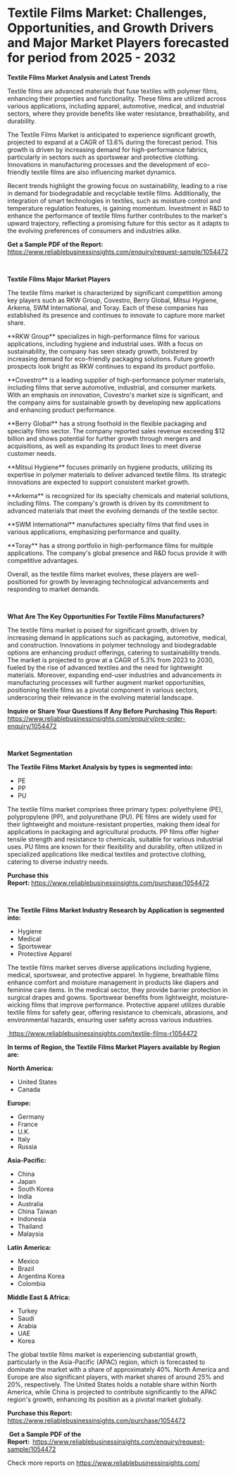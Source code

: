 <p><h1>Textile Films Market: Challenges, Opportunities, and Growth Drivers and Major Market Players forecasted for period from 2025 - 2032</h1></p><p><strong>Textile Films Market Analysis and Latest Trends</strong></p>
<p><p>Textile films are advanced materials that fuse textiles with polymer films, enhancing their properties and functionality. These films are utilized across various applications, including apparel, automotive, medical, and industrial sectors, where they provide benefits like water resistance, breathability, and durability. </p><p>The Textile Films Market is anticipated to experience significant growth, projected to expand at a CAGR of 13.6% during the forecast period. This growth is driven by increasing demand for high-performance fabrics, particularly in sectors such as sportswear and protective clothing. Innovations in manufacturing processes and the development of eco-friendly textile films are also influencing market dynamics. </p><p>Recent trends highlight the growing focus on sustainability, leading to a rise in demand for biodegradable and recyclable textile films. Additionally, the integration of smart technologies in textiles, such as moisture control and temperature regulation features, is gaining momentum. Investment in R&D to enhance the performance of textile films further contributes to the market's upward trajectory, reflecting a promising future for this sector as it adapts to the evolving preferences of consumers and industries alike.</p></p>
<p><strong>Get a Sample PDF of the Report:&nbsp;</strong> <a href="https://www.reliablebusinessinsights.com/enquiry/request-sample/1054472?utm_campaign=2446&utm_medium=2&utm_source=Github&utm_content=ia&utm_term=31032025&utm_id=textile-films">https://www.reliablebusinessinsights.com/enquiry/request-sample/1054472</a></p>
<p>&nbsp;</p>
<p><strong>Textile Films Major Market Players</strong></p>
<p><p>The textile films market is characterized by significant competition among key players such as RKW Group, Covestro, Berry Global, Mitsui Hygiene, Arkema, SWM International, and Toray. Each of these companies has established its presence and continues to innovate to capture more market share.</p><p>**RKW Group** specializes in high-performance films for various applications, including hygiene and industrial uses. With a focus on sustainability, the company has seen steady growth, bolstered by increasing demand for eco-friendly packaging solutions. Future growth prospects look bright as RKW continues to expand its product portfolio.</p><p>**Covestro** is a leading supplier of high-performance polymer materials, including films that serve automotive, industrial, and consumer markets. With an emphasis on innovation, Covestro's market size is significant, and the company aims for sustainable growth by developing new applications and enhancing product performance. </p><p>**Berry Global** has a strong foothold in the flexible packaging and specialty films sector. The company reported sales revenue exceeding $12 billion and shows potential for further growth through mergers and acquisitions, as well as expanding its product lines to meet diverse customer needs.</p><p>**Mitsui Hygiene** focuses primarily on hygiene products, utilizing its expertise in polymer materials to deliver advanced textile films. Its strategic innovations are expected to support consistent market growth.</p><p>**Arkema** is recognized for its specialty chemicals and material solutions, including films. The company's growth is driven by its commitment to advanced materials that meet the evolving demands of the textile sector.</p><p>**SWM International** manufactures specialty films that find uses in various applications, emphasizing performance and quality. </p><p>**Toray** has a strong portfolio in high-performance films for multiple applications. The company's global presence and R&D focus provide it with competitive advantages.</p><p>Overall, as the textile films market evolves, these players are well-positioned for growth by leveraging technological advancements and responding to market demands.</p></p>
<p>&nbsp;</p>
<p><strong>What Are The Key Opportunities For Textile Films Manufacturers?</strong></p>
<p><p>The textile films market is poised for significant growth, driven by increasing demand in applications such as packaging, automotive, medical, and construction. Innovations in polymer technology and biodegradable options are enhancing product offerings, catering to sustainability trends. The market is projected to grow at a CAGR of 5.3% from 2023 to 2030, fueled by the rise of advanced textiles and the need for lightweight materials. Moreover, expanding end-user industries and advancements in manufacturing processes will further augment market opportunities, positioning textile films as a pivotal component in various sectors, underscoring their relevance in the evolving material landscape.</p></p>
<p><strong>Inquire or Share Your Questions If Any Before Purchasing This Report:</strong> <a href="https://www.reliablebusinessinsights.com/enquiry/pre-order-enquiry/1054472?utm_campaign=2446&utm_medium=2&utm_source=Github&utm_content=ia&utm_term=31032025&utm_id=textile-films">https://www.reliablebusinessinsights.com/enquiry/pre-order-enquiry/1054472</a></p>
<p>&nbsp;</p>
<p><strong>Market Segmentation</strong></p>
<p><strong>The Textile Films Market Analysis by types is segmented into:</strong></p>
<p><ul><li>PE</li><li>PP</li><li>PU</li></ul></p>
<p><p>The textile films market comprises three primary types: polyethylene (PE), polypropylene (PP), and polyurethane (PU). PE films are widely used for their lightweight and moisture-resistant properties, making them ideal for applications in packaging and agricultural products. PP films offer higher tensile strength and resistance to chemicals, suitable for various industrial uses. PU films are known for their flexibility and durability, often utilized in specialized applications like medical textiles and protective clothing, catering to diverse industry needs.</p></p>
<p><strong>Purchase this Report:&nbsp;</strong><a href="https://www.reliablebusinessinsights.com/purchase/1054472?utm_campaign=2446&utm_medium=2&utm_source=Github&utm_content=ia&utm_term=31032025&utm_id=textile-films">https://www.reliablebusinessinsights.com/purchase/1054472</a></p>
<p>&nbsp;</p>
<p><strong>The Textile Films Market Industry Research by Application is segmented into:</strong></p>
<p><ul><li>Hygiene</li><li>Medical</li><li>Sportswear</li><li>Protective Apparel</li></ul></p>
<p><p>The textile films market serves diverse applications including hygiene, medical, sportswear, and protective apparel. In hygiene, breathable films enhance comfort and moisture management in products like diapers and feminine care items. In the medical sector, they provide barrier protection in surgical drapes and gowns. Sportswear benefits from lightweight, moisture-wicking films that improve performance. Protective apparel utilizes durable textile films for safety gear, offering resistance to chemicals, abrasions, and environmental hazards, ensuring user safety across various industries.</p></p>
<p><a href="https://www.reliablebusinessinsights.com/textile-films-r1054472?utm_campaign=2446&utm_medium=2&utm_source=Github&utm_content=ia&utm_term=31032025&utm_id=textile-films">&nbsp;https://www.reliablebusinessinsights.com/textile-films-r1054472</a></p>
<p><strong>In terms of Region, the Textile Films Market Players available by Region are:</strong></p>
<p>
    <p> <strong> North America: </strong>
        <ul>
            <li>United States</li>
            <li>Canada</li>
        </ul>
        </p> 
    <p> <strong> Europe: </strong>
        <ul>
            <li>Germany</li>
            <li>France</li>
            <li>U.K.</li>
            <li>Italy</li>
            <li>Russia</li>
        </ul>
        </p> 
    <p> <strong> Asia-Pacific: </strong>
        <ul>
            <li>China</li>
            <li>Japan</li>
            <li>South Korea</li>
            <li>India</li>
            <li>Australia</li>
            <li>China Taiwan</li>
            <li>Indonesia</li>
            <li>Thailand</li>
            <li>Malaysia</li>
        </ul>
        </p> 
    <p> <strong> Latin America: </strong>
        <ul>
            <li>Mexico</li>
            <li>Brazil</li>
            <li>Argentina Korea</li>
            <li>Colombia</li>
        </ul>
        </p> 
    <p> <strong> Middle East & Africa: </strong>
        <ul>
            <li>Turkey</li>
            <li>Saudi</li>
            <li>Arabia</li>
            <li>UAE</li>
            <li>Korea</li>
        </ul>
    </p>
    </p>
<p><p>The global textile films market is experiencing substantial growth, particularly in the Asia-Pacific (APAC) region, which is forecasted to dominate the market with a share of approximately 40%. North America and Europe are also significant players, with market shares of around 25% and 20%, respectively. The United States holds a notable share within North America, while China is projected to contribute significantly to the APAC region's growth, enhancing its position as a pivotal market globally.</p></p>
<p><strong>Purchase this Report: </strong><a href="https://www.reliablebusinessinsights.com/purchase/1054472?utm_campaign=2446&utm_medium=2&utm_source=Github&utm_content=ia&utm_term=31032025&utm_id=textile-films">https://www.reliablebusinessinsights.com/purchase/1054472</a></p>
<p>&nbsp;<strong>Get a Sample PDF of the Report:&nbsp;&nbsp;</strong><a href="https://www.reliablebusinessinsights.com/enquiry/request-sample/1054472?utm_campaign=2446&utm_medium=2&utm_source=Github&utm_content=ia&utm_term=31032025&utm_id=textile-films">https://www.reliablebusinessinsights.com/enquiry/request-sample/1054472</a></p>
<p><strong></strong></p>
<p>Check more reports on <a href="https://www.reliablebusinessinsights.com/?utm_campaign=2446&utm_medium=2&utm_source=Github&utm_content=ia&utm_term=31032025&utm_id=textile-films">https://www.reliablebusinessinsights.com/</a></p>